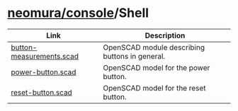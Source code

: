 # [neomura/console](../readme.md)/Shell

| Link                                                   | Description                                    |
| ------------------------------------------------------ | ---------------------------------------------- |
| [button-measurements.scad](./button-measurements.scad) | OpenSCAD module describing buttons in general. |
| [power-button.scad](./power-button.scad)               | OpenSCAD model for the power button.           |
| [reset-button.scad](./reset-button.scad)               | OpenSCAD model for the reset button.           |
